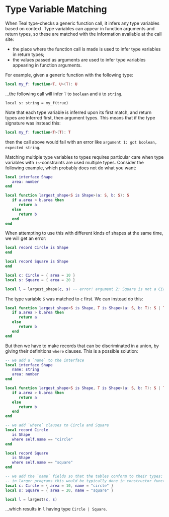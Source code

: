 # Type Variable Matching

When Teal type-checks a generic function call, it infers any type variables
based on context. Type variables can appear in function arguments and return
types, so these are matched with the information available at the call site:

* the place where the function call is made is used to infer
  type variables in return types;
* the values passed as arguments are used to infer type variables
  appearing in function arguments.

For example, given a generic function with the following type:

```lua
local my_f: function<T, U>(T): U
```

...the following call will infer `T` to `boolean` and `U`
to `string`.

```
local s: string = my_f(true)
```

Note that each type variable is inferred upon its first match, and return
types are inferred first, then argument types. This means that if the type
signature was instead this:

```lua
local my_f: function<T>(T): T
```

then the call above would fail with an error like `argument 1: got boolean,
expected string`.

Matching multiple type variables to types requires particular care when
type variables with `is`-constraints are used multiple types. Consider
the following example, which probably does not do what you want:

```lua
local interface Shape
   area: number
end

local function largest_shape<S is Shape>(a: S, b: S): S
   if a.area > b.area then
      return a
   else
      return b
   end
end
```

When attempting to use this with different kinds of shapes at the same time,
we will get an error:

```lua
local record Circle is Shape
end

local record Square is Shape
end

local c: Circle = { area = 10 }
local s: Square = { area = 20 }

local l = largest_shape(c, s) -- error! argument 2: Square is not a Circle
```

The type variable `S` was matched to `c` first. We can instead do this:

```lua
local function largest_shape<S is Shape, T is Shape>(a: S, b: T): S | T
   if a.area > b.area then
      return a
   else
      return b
   end
end
```

But then we have to make records that can be discriminated in a union,
by giving their definitions `where` clauses. This is a possible solution:

```lua
-- we add a `name` to the interface
local interface Shape
   name: string
   area: number
end

local function largest_shape<S is Shape, T is Shape>(a: S, b: T): S | T
   if a.area > b.area then
      return a
   else
      return b
   end
end

-- we add `where` clauses to Circle and Square
local record Circle
   is Shape
   where self.name == "circle"
end

local record Square
   is Shape
   where self.name == "square"
end

-- we add the `name` fields so that the tables conform to their types;
-- in larger programs this would be typically done in constructor functions
local c: Circle = { area = 10, name = "circle" }
local s: Square = { area = 20, name = "square" }

local l = largest(c, s)
```

...which results in `l` having type `Circle | Square`.
